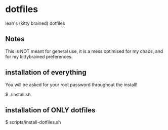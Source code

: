 # dotfiles
leah's (kitty brained) dotfiles

## Notes
This is NOT meant for general use, it is a mess optimised for my chaos, and for my kittybrained preferences.

## installation of everything

You will be asked for your root password throughout the install!

$ ./install.sh

## installation of ONLY dotfiles

$ scripts/install-dotfiles.sh

